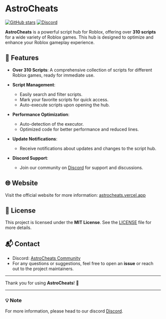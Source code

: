 # AstroCheats

[![GitHub stars](https://img.shields.io/github/stars/your-username/AstroCheats?style=social)](https://github.com/your-username/AstroCheats/stargazers)
[![Discord](https://img.shields.io/discord/your-discord-id.svg?logo=discord)](https://discord.gg/MRHhDZDPMs)

**AstroCheats** is a powerful script hub for Roblox, offering over **310 scripts** for a wide variety of Roblox games. This hub is designed to optimize and enhance your Roblox gameplay experience.

## 🚀 Features

- **Over 310 Scripts**: A comprehensive collection of scripts for different Roblox games, ready for immediate use.
  
- **Script Management**:
  - Easily search and filter scripts.
  - Mark your favorite scripts for quick access.
  - Auto-execute scripts upon opening the hub.

- **Performance Optimization**:
  - Auto-detection of the executor.
  - Optimized code for better performance and reduced lines.

- **Update Notifications**:
  - Receive notifications about updates and changes to the script hub.

- **Discord Support**:
  - Join our community on [Discord](https://discord.gg/MRHhDZDPMs) for support and discussions.

## 🌐 Website

Visit the official website for more information: [astrocheats.vercel.app](https://astrocheats.vercel.app)

## 📜 License

This project is licensed under the **MIT License**. See the [LICENSE](LICENSE) file for more details.

## 📬 Contact

- Discord: [AstroCheats Community](https://discord.gg/MRHhDZDPMs)
- For any questions or suggestions, feel free to open an **issue** or reach out to the project maintainers.

---

Thank you for using **AstroCheats**! 🚀

---

### 💡 **Note**
For more information, please head to our discord [Discord](https://discord.gg/MRHhDZDPMs).
